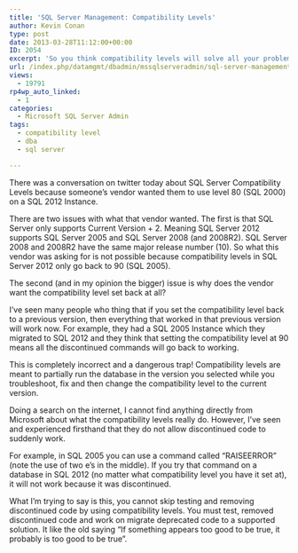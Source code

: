 ```yaml
---
title: 'SQL Server Management: Compatibility Levels'
author: Kevin Conan
type: post
date: 2013-03-28T11:12:00+00:00
ID: 2054
excerpt: 'So you think compatibility levels will solve all your problems?  Think again!'
url: /index.php/datamgmt/dbadmin/mssqlserveradmin/sql-server-management-compatibility-levels/
views:
  - 19791
rp4wp_auto_linked:
  - 1
categories:
  - Microsoft SQL Server Admin
tags:
  - compatibility level
  - dba
  - sql server

---
```

There was a conversation on twitter today about SQL Server Compatibility Levels because someone’s vendor wanted them to use level 80 (SQL 2000) on a SQL 2012 Instance. 

There are two issues with what that vendor wanted. The first is that SQL Server only supports Current Version + 2. Meaning SQL Server 2012 supports SQL Server 2005 and SQL Server 2008 (and 2008R2). SQL Server 2008 and 2008R2 have the same major release number (10). So what this vendor was asking for is not possible because compatibility levels in SQL Server 2012 only go back to 90 (SQL 2005).

The second (and in my opinion the bigger) issue is why does the vendor want the compatibility level set back at all? 

I’ve seen many people who thing that if you set the compatibility level back to a previous version, then everything that worked in that previous version will work now. For example, they had a SQL 2005 Instance which they migrated to SQL 2012 and they think that setting the compatibility level at 90 means all the discontinued commands will go back to working.

This is completely incorrect and a dangerous trap! Compatibility levels are meant to partially run the database in the version you selected while you troubleshoot, fix and then change the compatibility level to the current version. 

Doing a search on the internet, I cannot find anything directly from Microsoft about what the compatibility levels really do. However, I’ve seen and experienced firsthand that they do not allow discontinued code to suddenly work.

For example, in SQL 2005 you can use a command called “RAISEERROR” (note the use of two e’s in the middle). If you try that command on a database in SQL 2012 (no matter what compatibility level you have it set at), it will not work because it was discontinued.

What I’m trying to say is this, you cannot skip testing and removing discontinued code by using compatibility levels. You must test, removed discontinued code and work on migrate deprecated code to a supported solution. It like the old saying “If something appears too good to be true, it probably is too good to be true”.